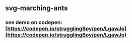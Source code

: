 ## svg-marching-ants
### see demo on codepen: [https://codepen.io/strugglingBoy/pen/LgawJo](https://codepen.io/strugglingBoy/pen/LgawJo)